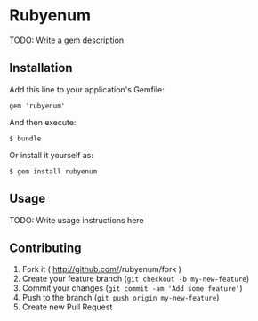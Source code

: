 # Rubyenum

TODO: Write a gem description

## Installation

Add this line to your application's Gemfile:

    gem 'rubyenum'

And then execute:

    $ bundle

Or install it yourself as:

    $ gem install rubyenum

## Usage

TODO: Write usage instructions here

## Contributing

1. Fork it ( http://github.com/<my-github-username>/rubyenum/fork )
2. Create your feature branch (`git checkout -b my-new-feature`)
3. Commit your changes (`git commit -am 'Add some feature'`)
4. Push to the branch (`git push origin my-new-feature`)
5. Create new Pull Request
